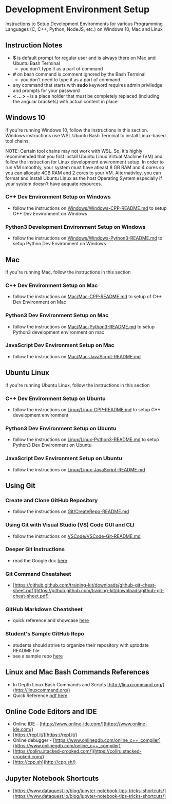 # Development Environment Setup

Instructions to Setup Development Environments for various Programming Languages (C, C++, Python, NodeJS, etc.) on Windows 10, Mac and Linux

## Instruction Notes

- **\$** is default prompt for regular user and is always there on Mac and Ubuntu Bash Terminal
  - you don't type it as a part of command
- **#** on bash command is comment ignored by the Bash Terminal
  - you don't need to type it as a part of command
- any command that starts with **sudo** keyword requires admin priviledge and prompts for your password
- **\< ... \>** - is a place holder that must be completely replaced (including the angular brackets) with actual content in place

## Windows 10

If you're running Windows 10, follow the instructions in this section. Windows instructions use WSL Ubuntu Bash Terminal to install Linux-based tool chains.

NOTE: Certain tool chains may not work with WSL. So, it's highly recommended that you first install Ubuntu Linux Virtual Machine (VM) and follow the instruction for Linux development environment setup. In order to run VM smoothly, your system must have atleast 8 GB RAM and 4 cores so you can allocate 4GB RAM and 2 cores to your VM. Alternativley, you can format and install Ubuntu Linux as the host Operating System especially if your system doesn't have aequate resources.

### C++ Dev Environment Setup on Windows

- follow the instructions on [Windows/Windows-CPP-README.md](Windows/Windows-CPP-README.md) to setup C++ Dev Environment on Windows

### Python3 Development Environment Setup on Windows

- follow the instructions on [Windows/Windows-Python3-README.md](Windows/Windows-Python3-README.md) to setup Python Dev Environment on Windows

## Mac

If you're running Mac, follow the instructions in this section

### C++ Dev Environment Setup on Mac

- follow the instructions on [Mac/Mac-CPP-README.md](Mac/Mac-CPP-README.md) to setup of C++ Dev Environment on Mac

### Python3 Dev Environment Setup on Mac

- follow the instructions on [Mac/Mac-Python3-README.md](Mac/Mac-Python3-README.md) to setup Python3 development environment on mac

### JavaScript Dev Environment Setup on Mac

- follow the instructions on [Mac/Mac-JavaScript-README.md](Mac/Mac-JavaScript-README.md)

## Ubuntu Linux

If you're running Ubuntu Linux, follow the instructions in this section

### C++ Dev Environment Setup on Ubuntu

- follow the instructions on [Linux/Linux-CPP-README.md](Linux/Linux-CPP-README.md) to setup C++ development environment

### Python3 Dev Environment Setup on Ubuntu

- follow the instructions on [Linux/Linux-Python3-README.md](Linux/Linux-Python3-README.md) to setup Python3 Dev Environment on Ubuntu

### JavaScript Dev Environment Setup on Ubuntu

- follow the instructions on [Linux/Linux-JavaScript-README.md](Linux/Linux-JavaScript-README.md)

## Using Git

### Create and Clone GitHub Repository

- follow the instructions on [Git/CreateRepo-README.md](Git/CreateRepo-README.md)

### Using Git with Visual Studio (VS) Code GUI and CLI

- follow the instructions on [VSCode/VSCode-Git-README.md](VSCode/VSCode-Git-README.md)

### Deeper Git Instructions

- read the Google doc [here](https://docs.google.com/document/d/1M0YeBfFPy5YPpfX7312R9-IldjagimvEma_YhgeLPcw/edit#heading=h.ssqvh5gmotj4)

### Git Command Cheatsheet

- [https://github.github.com/training-kit/downloads/github-git-cheat-sheet.pdf](https://github.github.com/training-kit/downloads/github-git-cheat-sheet.pdf)

### GitHub Markdown Cheatsheet

- quick reference and showcase [here](https://github.com/adam-p/markdown-here/wiki/Markdown-Cheatsheet)

### Student's Sample GitHub Repo

- students should strive to organize their repository with uptodate README file
- see a sample repo [here](https://github.com/rambasnet/csci000-astudent)

## Linux and Mac Bash Commands References

- In Depth Linux Bash Commands and Scripts [http://linuxcommand.org/](http://linuxcommand.org/)
- Quick Reference [pdf here](https://files.fosswire.com/2007/08/fwunixref.pdf)

## Online Code Editors and IDE

- Online IDE - [https://www.online-ide.com/](https://www.online-ide.com/)
- [https://repl.it/](https://repl.it/)
- Online debugger - [https://www.onlinegdb.com/online_c++_compiler](https://www.onlinegdb.com/online_c++_compiler)
- [https://coliru.stacked-crooked.com/](https://coliru.stacked-crooked.com/)
- [http://cpp.sh](http://cpp.sh/)

## Jupyter Notebook Shortcuts

- [https://www.dataquest.io/blog/jupyter-notebook-tips-tricks-shortcuts/](https://www.dataquest.io/blog/jupyter-notebook-tips-tricks-shortcuts/)
